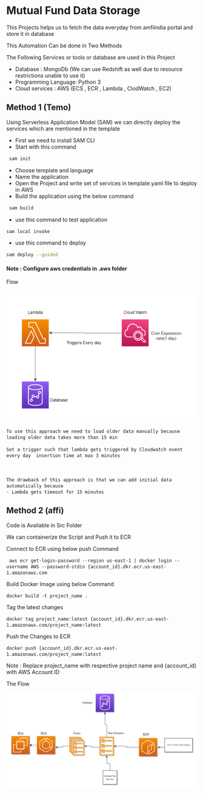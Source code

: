 # Mutual Fund Data Storage

This Projects helps us to fetch the data everyday from amfiindia portal and store it in database 

This Automation Can be done in Two Methods

The Following Services or tools or database are used in this Project
- Database : MongoDb (We can use Redshift as well due to resource restrictions unable to use it)
- Programming Language: Python 3
- Cloud services : AWS (ECS , ECR , Lambda , ClodWatch , EC2)

## Method 1 (Temo)

 Using Serverless Application Model (SAM) we can directly deploy the services which are mentioned in the template
- First we need to install SAM CLI
- Start with this command 
```bash
 sam init
```
- Choose template and language 
- Name the application
- Open the Project and write set of services in template.yaml file to deploy in AWS
- Build the application using the below command
```bash
 sam build
```
- use this command to test application
```bash
sam local invoke
```
- use this command to deploy
```bash
sam deploy --guided
```

#### Note : Configure aws credentials in    .aws folder

Flow


![Flow](https://github.com/Iamprashanth-1/New_Project/blob/main/project_cloud/method1.PNG)
```
To use this approach we need to load older data manually because loading older data takes more than 15 min

Set a trigger such that lambda gets triggered by Cloudwatch event every day  insertion time at max 3 minutes



The drawback of this approach is that we can add initial data automatically because
- Lambda gets timeout for 15 minutes

```
## Method 2 (affi)
Code is Available in Src Folder

We can containerize the Script and Push it to ECR

Connect to ECR using below push Command
```
 aws ecr get-login-password --region us-east-1 | docker login --username AWS --password-stdin {account_id}.dkr.ecr.us-east-1.amazonaws.com
```
Build Docker Image using below Command
```
docker build -t project_name .
```
Tag the latest changes
```
docker tag project_name:latest {account_id}.dkr.ecr.us-east-1.amazonaws.com/project_name:latest
```
Push the Changes to ECR
```
docker push {account_id}.dkr.ecr.us-east-1.amazonaws.com/project_name:latest
```
Note :  Replace project_name with respective project name and {account_id} with AWS Account ID

The Flow 

![Flow](https://github.com/Iamprashanth-1/New_Project/blob/main/project_cloud/method2.PNG)































